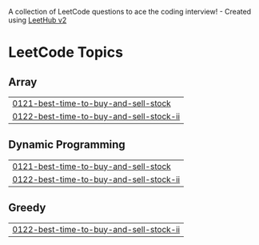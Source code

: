 A collection of LeetCode questions to ace the coding interview! - Created using [LeetHub v2](https://github.com/arunbhardwaj/LeetHub-2.0)
<!---LeetCode Topics Start-->
# LeetCode Topics
## Array
|  |
| ------- |
| [0121-best-time-to-buy-and-sell-stock](https://github.com/lordbaldwin1/LeetCode/tree/master/0121-best-time-to-buy-and-sell-stock) |
| [0122-best-time-to-buy-and-sell-stock-ii](https://github.com/lordbaldwin1/LeetCode/tree/master/0122-best-time-to-buy-and-sell-stock-ii) |
## Dynamic Programming
|  |
| ------- |
| [0121-best-time-to-buy-and-sell-stock](https://github.com/lordbaldwin1/LeetCode/tree/master/0121-best-time-to-buy-and-sell-stock) |
| [0122-best-time-to-buy-and-sell-stock-ii](https://github.com/lordbaldwin1/LeetCode/tree/master/0122-best-time-to-buy-and-sell-stock-ii) |
## Greedy
|  |
| ------- |
| [0122-best-time-to-buy-and-sell-stock-ii](https://github.com/lordbaldwin1/LeetCode/tree/master/0122-best-time-to-buy-and-sell-stock-ii) |
<!---LeetCode Topics End-->